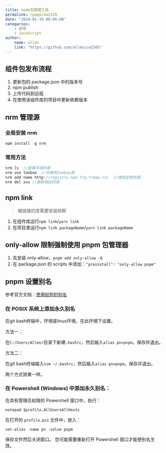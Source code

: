 ```yaml
---
title: node包管理工具
permalink: /page/4a2328
date: "2024-01-19 09:06:08"
categaries:
    - 前端
    - JavaScript
author:
    name: allen
    link: "https://github.com/allenice1565"
---
```


## 组件包发布流程

1. 更新包的 package.json 中的版本号
2. npm publish
3. 上传代码到远程
4. 在使用该组件库的项目中更新依赖版本

## nrm 管理源

### 全局安装 nrm

```js
npm install -g nrm
```

### 常用方法

```js
nrm ls	//查看可选的源
nrm use taobao	//切换到taobao源
nrm add name http://registry.npm.frp.trmap.cn/	//增加定制的源
nrm del xxx	//删除相应的源
```

## npm link

> 被链接的库需要安装依赖

1. 在组件库运行`npm link`/`yarn link`
2. 在项目里运行`npm link packageName`/`yarn link packageName`

## only-allow 限制强制使用 pnpm 包管理器

1. 先安装 only-allow，`pnpm add only-allow -D`
2. 在 package.json 的 scripts 中添加：`"preinstall": "only-allow pnpm"`

## pnpm 设置别名

参考官方文档：[使用较短的别名](https://pnpm.io/zh/installation#%E4%BD%BF%E7%94%A8%E8%BE%83%E7%9F%AD%E7%9A%84%E5%88%AB%E5%90%8D)

### 在 POSIX 系统上添加永久别名

在git bash终端中，环境是linux环境，在此环境下设置。

方法一：

在`C:/Users/Allen/`目录下新建`.bashrc`，然后输入`alias pn=pnpm`，保存并退出。

方法二：

在git bash终端输入`vim ~/.bashrc`，然后输入`alias pn=pnpm`，保存并退出。

两个方式效果一样。

### 在 Powershell (Windows) 中添加永久别名：

在具有管理员权限的 Powershell 窗口中，执行：

```
notepad $profile.AllUsersAllHosts
```

在打开的 `profile.ps1` 文件中，放入：

```
set-alias -name pn -value pnpm
```

保存文件然后关闭窗口。 您可能需要重新打开 Powershell 窗口才能使别名生效。
